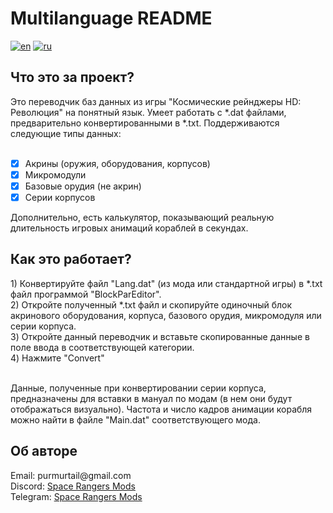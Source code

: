 # Multilanguage README

[![en](https://img.shields.io/badge/lang-en-red.svg)](./readme.en.md)
[![ru](https://img.shields.io/badge/lang-ru-green.svg)](./readme.md)

<h2 align="left">Что это за проект?</h2>
Это переводчик баз данных из игры "Космические рейнджеры HD: Революция" на понятный язык.
Умеет работать с *.dat файлами, предварительно конвертированными в *.txt.
Поддерживаются следующие типы данных:<br><br>

- [x] Акрины (оружия, оборудования, корпусов)
- [x] Микромодули
- [x] Базовые орудия (не акрин)
- [x] Серии корпусов

Дополнительно, есть калькулятор, показывающий реальную длительность игровых анимаций кораблей в секундах.
<h2 align="left">Как это работает?</h2>
1) Конвертируйте файл "Lang.dat" (из мода или стандартной игры) в *.txt файл программой "BlockParEditor".<br>
2) Откройте полученный *.txt файл и скопируйте одиночный блок акринового оборудования, корпуса, базового орудия, микромодуля или серии корпуса.<br>
3) Откройте данный переводчик и вставьте скопированные данные в поле ввода в соответствующей категории.<br>
4) Нажмите "Convert"<br><br>

Данные, полученные при конвертировании серии корпуса, предназначены для вставки в мануал по модам (в нем они будут отображаться визуально).
Частота и число кадров анимации корабля можно найти в файле "Main.dat" соответствующего мода.

<h2 align="left">Об авторе</h2>
<div align="left"><img src="https://yt3.googleusercontent.com/px9lo8w6LzTbH_zHnc8IvRFpL5593lEVfD5901wImMtprHv62DT8DwQS2z3iOVOj7r1YB6VtHw=s160-c-k-c0x00ffffff-no-rj" alt=""></div>
<div align="left">Email: purmurtail@gmail.com</div>
<div align="left">Discord: <a href="https://discord.gg/8u2pSsa" target="_blank">Space Rangers Mods</a></div>
<div align="left">Telegram: <a href="https://t.me/spacerangersmods" target="_blank">Space Rangers Mods</a></div>


